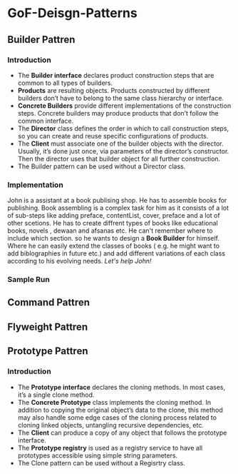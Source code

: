 # GoF-Deisgn-Patterns
## Builder Pattren
### Introduction
* The **Builder interface** declares product construction steps that are common to all types of builders.
* **Products** are resulting objects. Products constructed by different builders don’t have to belong to the same class hierarchy or interface.
* **Concrete Builders** provide different implementations of the construction steps. Concrete builders may produce products that don’t follow the common interface.
* The **Director** class defines the order in which to call construction steps, so you can create and reuse specific configurations of products.
* The **Client** must associate one of the builder objects with the director. Usually, it’s done just once, via parameters of the director’s constructor. Then the director uses that builder object for all further construction.
* The Builder pattern can be used without a Director class.
### Implementation
John is a assistant at a book publising shop. He has to assemble books for publishing. Book assembling is a complex task for him as it consists of a lot of sub-steps like adding preface, contentList, cover, preface and a lot of other scetions. He has to create diffrent types of books like educational books, novels , dewaan and afsanas etc. He can't remember where to include which section. so he wants to design a **Book Builder** for himself. Where he can easily extend the classes of books ( e.g. he might want to add biblographies in future etc.) and add different variations of each class according to his evolving needs. *Let's help John!*
### Sample Run

## Command Pattren
## Flyweight Pattren
## Prototype Pattren
### Introduction
* The **Prototype interface** declares the cloning methods. In most cases, it’s a single clone method.
* The **Concrete Prototype** class implements the cloning method. In addition to copying the original object’s data to the clone, this method may also handle some edge cases of the cloning process related to cloning linked objects, untangling recursive dependencies, etc.
* The **Client** can produce a copy of any object that follows the prototype interface.
* The **Prototype registry** is used as a registry service to have all prototypes accessible using simple string parameters.
* The Clone pattern can be used without a Regisrtry class.
